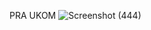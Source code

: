 PRA UKOM
![Screenshot (444)](https://github.com/rehan1406/pra-ukom/assets/112410419/5d33f10d-c2cb-46c6-abdf-54d88e08c88a)
